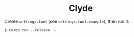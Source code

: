 <h1 align="center">Clyde</h1>

Create `settings.toml` (see `settings.toml.example`), then run it:

```shell
$ cargo run --release --
```
